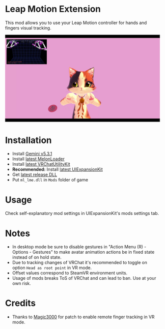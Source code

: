 # Leap Motion Extension
This mod allows you to use your Leap Motion controller for hands and fingers visual tracking.

[![](.github/img_01.png)](https://youtu.be/ALDBcI9yCyM)

# Installation
* Install [Gemini v5.3.1](https://developer.leapmotion.com/tracking-software-download)
* Install [latest MelonLoader](https://github.com/LavaGang/MelonLoader)
* Install [latest VRChatUtilityKit](https://github.com/SleepyVRC/Mods)
* **Recommended:** Install [latest UIExpansionKit](https://github.com/knah/VRCMods)
* Get [latest release DLL](../../../releases/latest)
* Put `ml_lme.dll` in `Mods` folder of game

# Usage
Check self-explanatory mod settings in UIExpansionKit's mods settings tab.

# Notes
* In desktop mode be sure to disable gestures in "Action Menu (R) - Options - Gestures" to make avatar animation actions be in fixed state instead of on hold state.
* Due to tracking changes of VRChat it's recommended to toggle on option `Head as root point` in VR mode.
* Offset values correspond to SteamVR environment units.
* Usage of mods breaks ToS of VRChat and can lead to ban. Use at your own risk.

# Credits
* Thanks to [Magic3000](https://github.com/Magic3000) for patch to enable remote finger tracking in VR mode.

